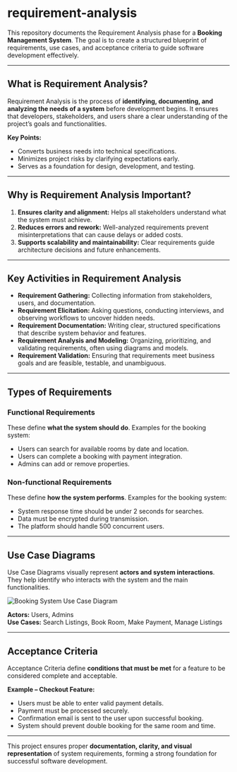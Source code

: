 # requirement-analysis

This repository documents the Requirement Analysis phase for a **Booking Management System**. The goal is to create a structured blueprint of requirements, use cases, and acceptance criteria to guide software development effectively.

---

## What is Requirement Analysis?

Requirement Analysis is the process of **identifying, documenting, and analyzing the needs of a system** before development begins. It ensures that developers, stakeholders, and users share a clear understanding of the project’s goals and functionalities.  

**Key Points:**  
- Converts business needs into technical specifications.  
- Minimizes project risks by clarifying expectations early.  
- Serves as a foundation for design, development, and testing.  

---

## Why is Requirement Analysis Important?

1. **Ensures clarity and alignment:** Helps all stakeholders understand what the system must achieve.  
2. **Reduces errors and rework:** Well-analyzed requirements prevent misinterpretations that can cause delays or added costs.  
3. **Supports scalability and maintainability:** Clear requirements guide architecture decisions and future enhancements.  

---

## Key Activities in Requirement Analysis

- **Requirement Gathering:** Collecting information from stakeholders, users, and documentation.  
- **Requirement Elicitation:** Asking questions, conducting interviews, and observing workflows to uncover hidden needs.  
- **Requirement Documentation:** Writing clear, structured specifications that describe system behavior and features.  
- **Requirement Analysis and Modeling:** Organizing, prioritizing, and validating requirements, often using diagrams and models.  
- **Requirement Validation:** Ensuring that requirements meet business goals and are feasible, testable, and unambiguous.  

---

## Types of Requirements

### Functional Requirements
These define **what the system should do**. Examples for the booking system:  
- Users can search for available rooms by date and location.  
- Users can complete a booking with payment integration.  
- Admins can add or remove properties.  

### Non-functional Requirements
These define **how the system performs**. Examples for the booking system:  
- System response time should be under 2 seconds for searches.  
- Data must be encrypted during transmission.  
- The platform should handle 500 concurrent users.  

---

## Use Case Diagrams

Use Case Diagrams visually represent **actors and system interactions**. They help identify who interacts with the system and the main functionalities.  

![Booking System Use Case Diagram](https://drive.google.com/file/d/1m3dTC77YG9RgAXkmAxLh290XTfF31faW/view?usp=sharing)  

**Actors:** Users, Admins  
**Use Cases:** Search Listings, Book Room, Make Payment, Manage Listings  

---

## Acceptance Criteria

Acceptance Criteria define **conditions that must be met** for a feature to be considered complete and acceptable.  

**Example – Checkout Feature:**  
- Users must be able to enter valid payment details.  
- Payment must be processed securely.  
- Confirmation email is sent to the user upon successful booking.  
- System should prevent double booking for the same room and time.  

---

This project ensures proper **documentation, clarity, and visual representation** of system requirements, forming a strong foundation for successful software development.
